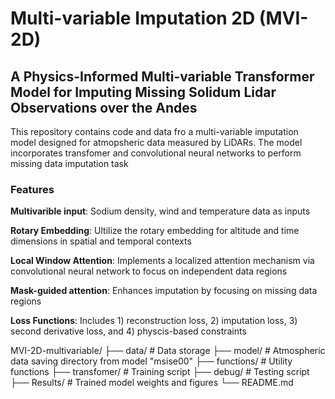 # Multi-variable Imputation 2D (MVI-2D)
## A Physics-Informed Multi-variable Transformer Model for Imputing Missing Solidum Lidar Observations over the Andes
This repository contains code and data fro a multi-variable imputation model designed for atmopsheric data measured by LiDARs. The model incorporates transfomer and convolutional neural networks to perform missing data imputation task

### Features
**Multivarible input**: Sodium density, wind and temperature data as inputs

**Rotary Embedding**: Ultilize the rotary embedding for altitude and time dimensions in spatial and temporal contexts

**Local Window Attention**: Implements a localized attention mechanism via convolutional neural network to focus on independent data regions

**Mask-guided attention**: Enhances imputation by focusing on missing data regions

**Loss Functions**: Includes 1) reconstruction loss, 2) imputation loss, 3) second derivative loss, and 4) physcis-based constraints


MVI-2D-multivariable/
├── data/                    # Data storage
├── model/                   # Atmospheric data saving directory from model "msise00"
├── functions/               # Utility functions
├── transfomer/              # Training script
├── debug/                   # Testing script
├── Results/                 # Trained model weights and figures
└── README.md





